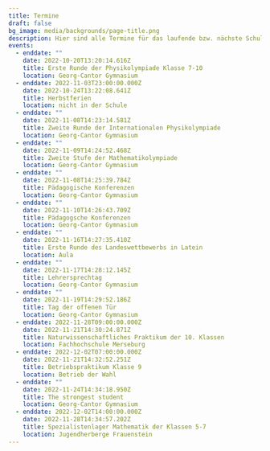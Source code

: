 ```yaml
---
title: Termine
draft: false
bg_image: media/backgrounds/page-title.png
description: Hier sind alle Termine für das laufende bzw. nächste Schuljahr aufgelistet.
events:
  - enddate: ""
    date: 2022-10-20T13:20:14.616Z
    title: Erste Runde der Physikolympiade Klasse 7-10
    location: Georg-Cantor Gymnasium
  - enddate: 2022-11-03T23:00:00.000Z
    date: 2022-10-24T13:22:08.641Z
    title: Herbstferien
    location: nicht in der Schule
  - enddate: ""
    date: 2022-11-08T14:23:14.581Z
    title: Zweite Runde der Internationalen Physikolympiade
    location: Georg-Cantor Gymnasium
  - enddate: ""
    date: 2022-11-09T14:24:52.468Z
    title: Zweite Stufe der Mathematikolympiade
    location: Georg-Cantor Gymnasium
  - enddate: ""
    date: 2022-11-08T14:25:39.784Z
    title: Pädagogische Konferenzen
    location: Georg-Cantor Gymnasium
  - enddate: ""
    date: 2022-11-10T14:26:43.709Z
    title: Pädagogsche Konferenzen
    location: Georg-Cantor Gymnasium
  - enddate: ""
    date: 2022-11-16T14:27:35.410Z
    title: Erste Runde des Landeswettbewerbs in Latein
    location: Aula
  - enddate: ""
    date: 2022-11-17T14:28:12.145Z
    title: Lehrersprechtag
    location: Georg-Cantor Gymnasium
  - enddate: ""
    date: 2022-11-19T14:29:52.186Z
    title: Tag der offenen Tür
    location: Georg-Cantor Gymnasium
  - enddate: 2022-11-28T09:00:00.000Z
    date: 2022-11-21T14:30:24.871Z
    title: Naturwissenschaftliches Praktikum der 10. Klassen
    location: Fachhochschule Merseburg
  - enddate: 2022-12-02T07:00:00.000Z
    date: 2022-11-21T14:32:52.251Z
    title: Betriebspraktikum Klasse 9
    location: Betrieb der Wahl
  - enddate: ""
    date: 2022-11-24T14:34:18.950Z
    title: The strongest student
    location: Georg-Cantor Gymnasium
  - enddate: 2022-12-02T14:00:00.000Z
    date: 2022-11-28T14:34:57.202Z
    title: Spezialistenlager Mathematik der Klassen 5-7
    location: Jugendherberge Frauenstein
---
```

